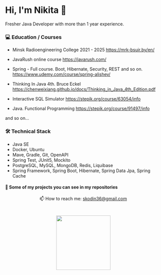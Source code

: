 # Hi, I'm Nikita 👋
Fresher Java Developer with more than 1 year experience.

### 💻 Education / Courses
*   Minsk Radioengineering College
  2021 - 2025
  https://mrk-bsuir.by/en/

*   JavaRush online course
  https://javarush.com/

*   Spring - Full course. Boot, Hibernate, Security, REST and so on.
  https://www.udemy.com/course/spring-alishev/

*   Thinking In Java 4th. Bruce Eckel
  https://chenweixiang.github.io/docs/Thinking_in_Java_4th_Edition.pdf

*   Interactive SQL Simulator
  https://stepik.org/course/63054/info

*   Java. Functional Programming
  https://stepik.org/course/91497/info

and so on...

### 🛠 Technical Stack
*   Java SE
*   Docker, Ubuntu
*   Mave, Gradle, Git, OpenAPI
*   Spring Test, JUnit5, Mockito
*   PostgreSQL, MySQL, MongoDB, Redis, Liquibase
*   Spring Framework, Spring Boot, Hibernate, Spring Data Jpa, Spring Cache

#### 🪪 Some of my projects you can see in my repositories

<p align='center'>
   📫 How to reach me: <a href='mailto:skodin36@gmail.com'>skodin36@gmail.com</a>
</p>

<div align="center" style="margin: 40px 0">
   <a href="https://github.com/nikita-skodin/github-profile-views-counter">
       <img width="175px" src="https://komarev.com/ghpvc/?username=nikita-skodin&color=DE002D">
   </a>
</div>

